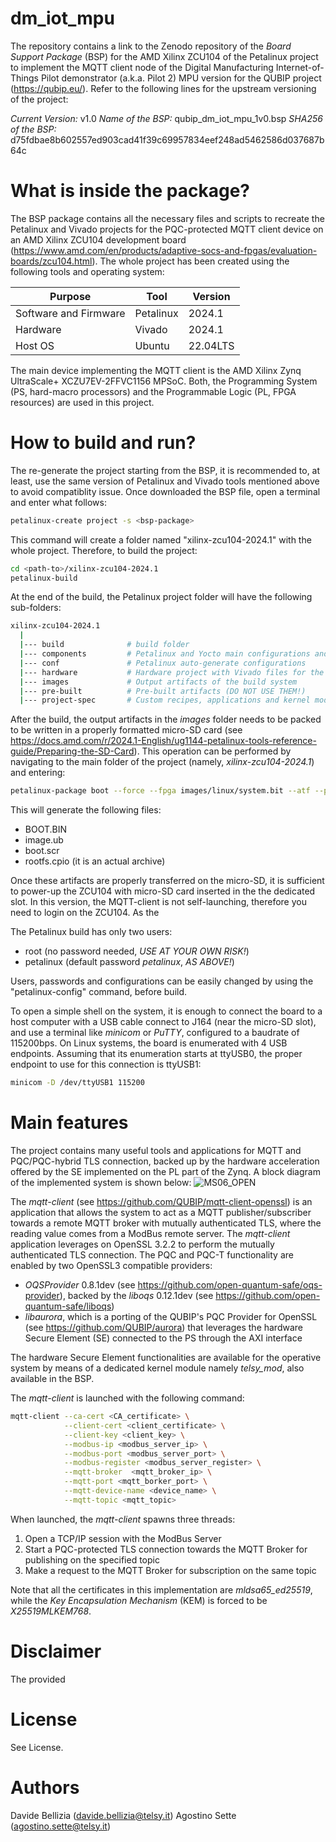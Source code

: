 # dm_iot_mpu
The repository contains a link to the Zenodo repository of the *Board Support Package* (BSP) for the AMD Xilinx ZCU104 of the Petalinux project to implement the MQTT client node of the Digital Manufacturing Internet-of-Things Pilot demonstrator (a.k.a. Pilot 2) MPU version for the QUBIP project (https://qubip.eu/). Refer to the following lines for the upstream versioning of the project:

*Current Version:* v1.0
*Name of the BSP:* qubip_dm_iot_mpu_1v0.bsp
*SHA256 of the BSP:* d75fdbae8b602557ed903cad41f39c69957834eef248ad5462586d037687b64c

# What is inside the package?
The BSP package contains all the necessary files and scripts to recreate the Petalinux and Vivado projects for the PQC-protected MQTT client device on an AMD Xilinx ZCU104 development board (https://www.amd.com/en/products/adaptive-socs-and-fpgas/evaluation-boards/zcu104.html). The whole project has been created using the following tools and operating system:

| Purpose | Tool | Version |
| --- | --- | --- |
| Software and Firmware | Petalinux | 2024.1 |
| Hardware | Vivado | 2024.1 |
| Host OS | Ubuntu | 22.04LTS |

The main device implementing the MQTT client is the AMD Xilinx Zynq UltraScale+ XCZU7EV-2FFVC1156 MPSoC. Both, the Programming System (PS, hard-macro processors) and the Programmable Logic (PL, FPGA resources) are used in this project.

# How to build and run?
The re-generate the project starting from the BSP, it is recommended to, at least, use the same version of Petalinux and Vivado tools mentioned above to avoid compatiblity issue. Once downloaded the BSP file, open a terminal and enter what follows:

```bash
petalinux-create project -s <bsp-package>
```
This command will create a folder named "xilinx-zcu104-2024.1" with the whole project. Therefore, to build the project:

```bash
cd <path-to>/xilinx-zcu104-2024.1
petalinux-build
```

At the end of the build, the Petalinux project folder will have the following sub-folders:

```bash
xilinx-zcu104-2024.1
  |
  |--- build              # build folder
  |--- components         # Petalinux and Yocto main configurations and recipes
  |--- conf               # Petalinux auto-generate configurations
  |--- hardware           # Hardware project with Vivado files for the FPGA part (PL) of the project
  |--- images             # Output artifacts of the build system
  |--- pre-built          # Pre-built artifacts (DO NOT USE THEM!)
  |--- project-spec       # Custom recipes, applications and kernel modules

```

After the build, the output artifacts in the _images_ folder needs to be packed to be written in a properly formatted micro-SD card (see https://docs.amd.com/r/2024.1-English/ug1144-petalinux-tools-reference-guide/Preparing-the-SD-Card). This operation can be performed by navigating to the main folder of the project (namely, _xilinx-zcu104-2024.1_) and entering:

```bash
petalinux-package boot --force --fpga images/linux/system.bit --atf --psmfw --u-boot --dtb
```
This will generate the following files:
* BOOT.BIN
* image.ub
* boot.scr
* rootfs.cpio (it is an actual archive)

Once these artifacts are properly transferred on the micro-SD, it is sufficient to power-up the ZCU104 with micro-SD card inserted in the the dedicated slot. In this version, the MQTT-client is not self-launching, therefore you need to login on the ZCU104. As the 

The Petalinux build has only two users:
* root (no password needed, *USE AT YOUR OWN RISK!*)
* petalinux (default password _petalinux_, *AS ABOVE!*)

Users, passwords and configurations can be easily changed by using the "petalinux-config" command, before build. 

To open a simple shell on the system, it is enough to connect the board to a host computer with a USB cable connect to J164 (near the micro-SD slot), and use a terminal like _minicom_ or _PuTTY_, configured to a baudrate of 115200bps. On Linux systems, the board is enumerated with 4 USB endpoints. Assuming that its enumeration starts at ttyUSB0, the proper endpoint to use for this connection is ttyUSB1:

```bash
minicom -D /dev/ttyUSB1 115200
```

# Main features
The project contains many useful tools and applications for MQTT and PQC/PQC-hybrid TLS connection, backed up by the hardware acceleration offered by the SE implemented on the PL part of the Zynq. A block diagram of the implemented system is shown below:
![MS06_OPEN](https://github.com/user-attachments/assets/cbc5c37c-6c4e-4739-9453-504aa4ae2e40)

The *mqtt-client* (see https://github.com/QUBIP/mqtt-client-openssl) is an application that allows the system to act as a MQTT publisher/subscriber towards a remote MQTT broker with mutually authenticated TLS, where the reading value comes from a ModBus remote server. The *mqtt-client* application leverages on OpenSSL 3.2.2 to perform the mutually authenticated TLS connection. The PQC and PQC-T functionality are enabled by two OpenSSL3 compatible providers:
* _OQSProvider_ 0.8.1dev (see https://github.com/open-quantum-safe/oqs-provider), backed by the _liboqs_ 0.12.1dev (see https://github.com/open-quantum-safe/liboqs)
* *libaurora*, which is a porting of the QUBIP's PQC Provider for OpenSSL (see https://github.com/QUBIP/aurora) that leverages the hardware Secure Element (SE) connected to the PS through the AXI interface

The hardware Secure Element functionalities are available for the operative system by means of a dedicated kernel module namely *telsy_mod*, also available in the BSP.

The *mqtt-client* is launched with the following command:

```bash
mqtt-client --ca-cert <CA_certificate> \
            --client-cert <client_certificate> \
            --client-key <client_key> \
            --modbus-ip <modbus_server_ip> \
            --modbus-port <modbus_server_port> \
            --modbus-register <modbus_server_register> \
            --mqtt-broker  <mqtt_broker_ip> \
            --mqtt-port <mqtt_borker_port> \
            --mqtt-device-name <device_name> \
            --mqtt-topic <mqtt_topic>
```

When launched, the *mqtt-client* spawns three threads:
1. Open a TCP/IP session with the ModBus Server
2. Start a PQC-protected TLS connection towards the MQTT Broker for publishing on the specified topic
3. Make a request to the MQTT Broker for subscription on the same topic

Note that all the certificates in this implementation are *mldsa65_ed25519*, while the *Key Encapsulation Mechanism* (KEM) is forced to be *X25519MLKEM768*.

# Disclaimer
The provided

# License
See License.

# Authors
Davide Bellizia (davide.bellizia@telsy.it)
Agostino Sette (agostino.sette@telsy.it)







